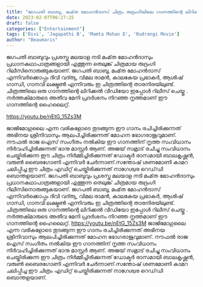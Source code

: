 ```yaml
---
title: "ജഗപതി ബാബു, മംമ്‌ത മോഹൻദാസ് ചിത്രം രുദ്രംഗിയിലെ ഗാനത്തിന്റെ ലിറിക്കൽ വീഡിയോ"
date: 2023-02-07T06:27:25
draft: false
categories: ["Entertainment"]
tags: ['Divi', 'Jagapathi B', 'Mamta Mohan D', 'Rudrangi Movie']
author: "Beaumaris"
---
```


ജഗപതി ബാബുവും പ്രശസ്ത മലയാള നടി മംമ്‌ത മോഹൻദാസും പ്രധാനകഥാപാത്രങ്ങളായി എത്തുന്ന തെലുങ്ക് ചിത്രമായ രുദ്രംഗി റിലീസിനൊരുങ്ങുകയാണ്. ജഗപതി ബാബു, മംമ്‌ത മോഹൻദാസ് എന്നിവർക്കൊപ്പം ദിവി വദ്ത്യ, വിമല രാമൻ, കാലകേയ പ്രഭാകർ, ആശിഷ് ഗാന്ധി, ഗാനവി ലക്ഷ്മൺ എന്നിവരും ഇ ചിത്രത്തിന്റെ താരനിരയിലുണ്ട്. ചിത്രത്തിലെ ഒരു ഗാനത്തിന്റെ ലിറിക്കൽ വീഡിയോ ഇപ്പോൾ റിലീസ് ചെയ്തു . നർത്തകിമാരുടെ അതീവ മേനി പ്രദർശനം നിറഞ്ഞ നൃത്തമാണ് ഈ ഗാനത്തിന്റെ ഹൈലൈറ്റ്.

https://youtu.be/nEtG_15Zs3M

ജാജിമോഗുലൈ എന്ന വരികളോടെ തുടങ്ങുന്ന ഈ ഗാനം രചിച്ചിരിക്കുന്നത് അഭിനയ ശ്രീനിവാസും ആലപിച്ചിരിക്കുന്നത് മോഹന ഭോഗരാജുവുമാണ്. നൗഫൽ രാജ ഐസ് സംഗീതം നൽകിയ ഈ ഗാനത്തിന് നൃത്ത സംവിധാനം നിർവഹിച്ചിരിക്കുന്നത് ഭാനു മാസ്റ്റർ ആണ്. അജയ് സമ്രാട് രചിച്ചു സംവിധാനം ചെയ്തിരിക്കുന്ന ഈ ചിത്രം നിർമ്മിച്ചിരിക്കുന്നത് ഡോക്ടർ രാസമായി ബാലകൃഷ്ണൻ, വരുൺ ബൈരഗോണി എന്നിവർ ചേർന്നാണ്.സന്തോഷ് ശണമോണി കാമറ ചലിപ്പിച്ച ഈ ചിത്രം എഡിറ്റ് ചെയ്തിരിക്കുന്നത് നാഗേശ്വര റെഡ്‌ഡി ബൊന്തളയാണ്.
ജഗപതി ബാബുവും പ്രശസ്ത മലയാള നടി മംമ്‌ത മോഹൻദാസും പ്രധാനകഥാപാത്രങ്ങളായി എത്തുന്ന തെലുങ്ക് ചിത്രമായ രുദ്രംഗി റിലീസിനൊരുങ്ങുകയാണ്. ജഗപതി ബാബു, മംമ്‌ത മോഹൻദാസ് എന്നിവർക്കൊപ്പം ദിവി വദ്ത്യ, വിമല രാമൻ, കാലകേയ പ്രഭാകർ, ആശിഷ് ഗാന്ധി, ഗാനവി ലക്ഷ്മൺ എന്നിവരും ഇ ചിത്രത്തിന്റെ താരനിരയിലുണ്ട്. ചിത്രത്തിലെ ഒരു ഗാനത്തിന്റെ ലിറിക്കൽ വീഡിയോ ഇപ്പോൾ റിലീസ് ചെയ്തു . നർത്തകിമാരുടെ അതീവ മേനി പ്രദർശനം നിറഞ്ഞ നൃത്തമാണ് ഈ ഗാനത്തിന്റെ ഹൈലൈറ്റ്. https://youtu.be/nEtG_15Zs3M ജാജിമോഗുലൈ എന്ന വരികളോടെ തുടങ്ങുന്ന ഈ ഗാനം രചിച്ചിരിക്കുന്നത് അഭിനയ ശ്രീനിവാസും ആലപിച്ചിരിക്കുന്നത് മോഹന ഭോഗരാജുവുമാണ്. നൗഫൽ രാജ ഐസ് സംഗീതം നൽകിയ ഈ ഗാനത്തിന് നൃത്ത സംവിധാനം നിർവഹിച്ചിരിക്കുന്നത് ഭാനു മാസ്റ്റർ ആണ്. അജയ് സമ്രാട് രചിച്ചു സംവിധാനം ചെയ്തിരിക്കുന്ന ഈ ചിത്രം നിർമ്മിച്ചിരിക്കുന്നത് ഡോക്ടർ രാസമായി ബാലകൃഷ്ണൻ, വരുൺ ബൈരഗോണി എന്നിവർ ചേർന്നാണ്.സന്തോഷ് ശണമോണി കാമറ ചലിപ്പിച്ച ഈ ചിത്രം എഡിറ്റ് ചെയ്തിരിക്കുന്നത് നാഗേശ്വര റെഡ്‌ഡി ബൊന്തളയാണ്.
